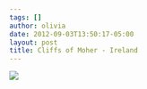 ```yaml
---
tags: []
author: olivia
date: 2012-09-03T13:50:17-05:00
layout: post
title: Cliffs of Moher - Ireland
---
```


![](/media/m9skl5oclf1qga9s2o1_1280.jpg)
